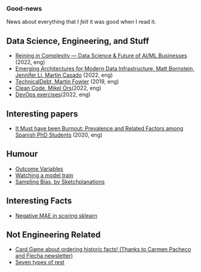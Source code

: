 ### Good-news
News about everything that I _felt_ it was good when I read it.


## Data Science, Engineering, and Stuff
- [Reining in Complexity — Data Science & Future of AI/ML Businesses](https://future.a16z.com/podcasts/ai-ml-economics-complexity-data-science-company-building/) (2022, eng)
- [Emerging Architectures for Modern Data Infrastructure, Matt Bornstein, Jennifer Li, Martin Casado](https://future.a16z.com/emerging-architectures-modern-data-infrastructure/) (2022, eng)
- [TechnicalDebt, Martin Fowler](https://martinfowler.com/bliki/TechnicalDebt.html) (2019, eng)
- [Clean Code, Mikel Ors](https://medium.com/clarityai-engineering/clean-code-a-practical-approach-896546435235)(2022, eng)
- [DevOps exercises](https://github.com/bregman-arie/devops-exercises)(2022, eng)



## Interesting papers
- [It Must have been Burnout: Prevalence and Related Factors among Spanish PhD Students](https://www.cambridge.org/core/journals/spanish-journal-of-psychology/article/abs/it-must-have-been-burnout-prevalence-and-related-factors-among-spanish-phd-students/424837BF6DBA02642315B12DA38CFAA6) (2020, eng)

## Humour
- [Outcome Variables](https://www.linkedin.com/posts/javascript-developer_activity-6919527520950222848-hS89?utm_source=linkedin_share&utm_medium=member_desktop_web)
- [Watching a model train](https://www.linkedin.com/posts/deeplearningai_back-in-my-day-original-activity-6921834752194871296-XOxv?utm_source=linkedin_share&utm_medium=member_desktop_web)
- [Sampling Bias, by Sketchplanations](https://media-exp1.licdn.com/dms/image/C4E22AQEddMNZGoCgXA/feedshare-shrink_2048_1536/0/1651739918311?e=1654732800&v=beta&t=MJFJ-wLOMiywJFgtkIC3wJZHxv3Vov70-Mot0DXiHBw)

## Interesting Facts
- [Negative MAE in scoring sklearn](https://stackoverflow.com/questions/62125674/why-is-negative-mse-or-mas-scoring-parameter-like-neg-mean-absolute-error-in)

## Not Engineering Related
- [Card Game about ordering historic facts! (Thanks to Carmen Pacheco and Flecha newsletter)](https://wikitrivia.tomjwatson.com/)
- [Seven types of rest](https://ideas.ted.com/the-7-types-of-rest-that-every-person-needs/?utm_campaign=social&utm_medium=social&utm_source=linkedin.com&utm_content=2022-5-15)
